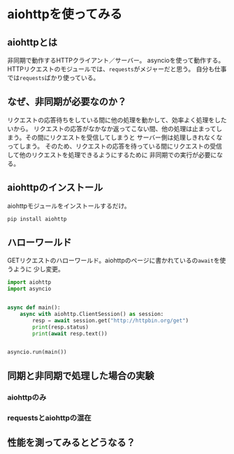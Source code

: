 # aiohttpを使ってみる

## aiohttpとは

非同期で動作するHTTPクライアント／サーバー。
asyncioを使って動作する。
HTTPリクエストのモジュールでは、`requests`がメジャーだと思う。
自分も仕事では`requests`ばかり使っている。

## なぜ、非同期が必要なのか？

リクエストの応答待ちをしている間に他の処理を動かして、効率よく処理をしたいから。
リクエストの応答がなかなか返ってこない間、他の処理は止まってしまう。その間にリクエストを受信してしまうと
サーバー側は処理しきれなくなってしまう。
そのため、リクエストの応答を待っている間にリクエストの受信して他のリクエストを処理できるようにするために
非同期での実行が必要になる。

## aiohttpのインストール

aiohttpモジュールをインストールするだけ。

```python
pip install aiohttp
```

## ハローワールド

GETリクエストのハローワールド。aiohttpのページに書かれているの`await`を使うように
少し変更。

```python
import aiohttp
import asyncio


async def main():
    async with aiohttp.ClientSession() as session:
        resp = await session.get("http://httpbin.org/get")
        print(resp.status)
        print(await resp.text())


asyncio.run(main())
```

## 同期と非同期で処理した場合の実験

### aiohttpのみ

### requestsとaiohttpの混在

## 性能を測ってみるとどうなる？

